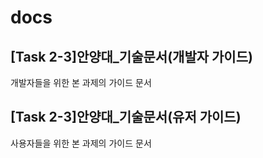 # docs

## [Task 2-3]안양대_기술문서(개발자 가이드)

개발자들을 위한 본 과제의 가이드 문서

## [Task 2-3]안양대_기술문서(유저 가이드)

사용자들을 위한 본 과제의 가이드 문서
